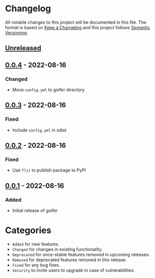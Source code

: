 # Changelog
All notable changes to this project will be documented in this file.
The format is based on [Keep a Changelog](http://keepachangelog.com/) and this project follows [Semantic Versioning](http://semver.org/).

## [Unreleased]

## [0.0.4] - 2022-08-16
### Changed
- Move `config.yml` to goifer directory

## [0.0.3] - 2022-08-16
### Fixed
- Include `config.yml` in sdist

## [0.0.2] - 2022-08-16
### Fixed
- Use `flit` to publish package to PyPI

## [0.0.1] - 2022-08-16
### Added
- Initial release of goifer



# Categories
- `Added` for new features.
- `Changed` for changes in existing functionality.
- `Deprecated` for once-stable features removed in upcoming releases.
- `Removed` for deprecated features removed in this release.
- `Fixed` for any bug fixes.
- `Security` to invite users to upgrade in case of vulnerabilities.

[Unreleased]: https://github.com/metaodi/goifer/compare/v0.0.4...HEAD
[0.0.4]: https://github.com/metaodi/goifer/compare/v0.0.3...0.0.4
[0.0.3]: https://github.com/metaodi/goifer/compare/v0.0.2...0.0.3
[0.0.2]: https://github.com/metaodi/goifer/compare/v0.0.1...0.0.2
[0.0.1]: https://github.com/metaodi/goifer/releases/tag/v0.0.1
